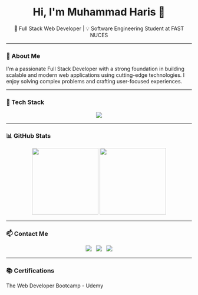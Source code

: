 <h1 align="center">Hi, I'm Muhammad Haris 👋</h1>

<p align="center">
  🚀 Full Stack Web Developer | 💡 Software Engineering Student at FAST NUCES
</p>

---

### 🧠 About Me

I'm a passionate Full Stack Developer with a strong foundation in building scalable and modern web applications using cutting-edge technologies. I enjoy solving complex problems and crafting user-focused experiences.

---

### 💼 Tech Stack

<p align="center">
 <img src="https://skillicons.dev/icons?i=js,java,cpp,cs,py,html,css,react,nodejs,express,mongodb,dotnet,figma,docker,kubernetes,git,postman,vscode,linux,tailwind&perline=10" />
</p>

---

### 📊 GitHub Stats

<p align="center">
  <img src="https://github-readme-stats.vercel.app/api?username=M-Haris-27&show_icons=true&theme=tokyonight&hide_border=true" height="180px"/>
  <img src="https://github-readme-streak-stats.herokuapp.com?user=M-Haris-27&theme=tokyonight&hide_border=true" height="180px"/>
</p>

---

### 📫 Contact Me

<p align="center">
  <a href="mailto:haris54955@gmail.com"><img src="https://img.shields.io/badge/Email-Me-red?style=flat&logo=gmail"/></a> &nbsp;
  <a href="tel:+923165169898"><img src="https://img.shields.io/badge/Call-Me-green?style=flat&logo=phone"/></a> &nbsp;
  <a href="https://linkedin.com/in/muhammad-haris-a81a862a1"><img src="https://img.shields.io/badge/LinkedIn-Connect-blue?style=flat&logo=linkedin"/></a>
</p>

---

### 📚 Certifications
  
The Web Developer Bootcamp - Udemy
